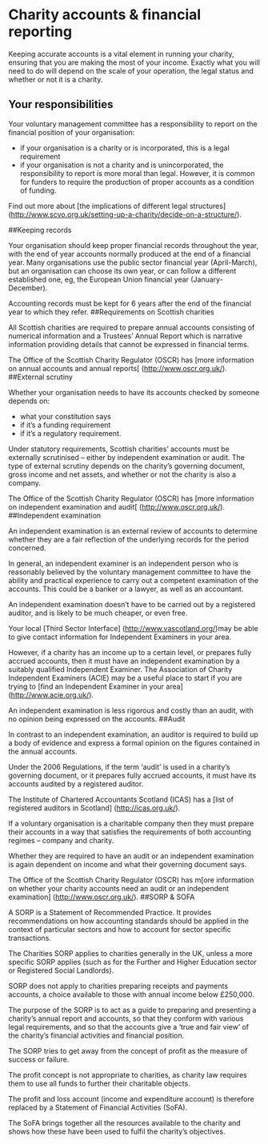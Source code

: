 # Charity accounts & financial reporting
Keeping accurate accounts is a vital element in running your charity, ensuring that you are making the most of your income. Exactly what you will need to do will depend on the scale of your operation, the legal status and whether or not it is a charity.
## Your responsibilities
Your voluntary management committee&nbsp;has a responsibility to report on the financial position of your organisation:

* if your organisation is a charity or is incorporated, this is a legal requirement
* if your organisation is not a charity and is unincorporated, the responsibility to report is more moral than legal. However, it is common for funders to require the production of proper accounts as a condition of funding.

Find out more about [the implications of different legal structures] (http://www.scvo.org.uk/setting-up-a-charity/decide-on-a-structure/).

##Keeping records

Your organisation should keep proper financial records throughout the year, with the end of year accounts normally produced at the end of a financial year. Many organisations use the public sector financial year (April-March), but an organisation can choose its own year, or can follow a different established one, eg, the European Union financial year (January-December).

Accounting records must be kept for 6 years after the end of the financial year to which they refer.
##Requirements on Scottish charities

All Scottish charities are required to prepare annual accounts consisting of numerical information and a Trustees’ Annual Report which is narrative information providing details that cannot be expressed in financial terms.

The Office of the Scottish Charity Regulator (OSCR) has [more information on annual accounts and annual reports[ (http://www.oscr.org.uk/).
##External scrutiny

Whether your organisation needs to have its accounts checked by someone depends on:

* what your constitution says
* if it’s a funding requirement
* if it’s a regulatory requirement.

Under statutory requirements, Scottish charities’ accounts must be externally scrutinised – either by independent examination or audit. The type of external scrutiny depends on the charity’s governing document, gross income and net assets, and whether or not the charity is also a company.

The Office of the Scottish Charity Regulator (OSCR) has [more information on independent examination and audit[ (http://www.oscr.org.uk/).
##Independent examination

An independent examination is an external review of accounts to determine whether they are a fair reflection of the underlying records for the period concerned. 

In general, an independent examiner is an independent person who is reasonably believed by the voluntary management committee to have the ability and practical experience to carry out a competent examination of the accounts. This could be a banker or a lawyer, as well as an accountant. 

An independent examination doesn’t have to be carried out by a registered auditor, and is likely to be much cheaper, or even free. 

Your local [Third Sector Interface] (http://www.vascotland.org/)may be able to give contact information for Independent Examiners in your area.

However, if a charity has an income up to a certain level, or prepares fully accrued accounts, then it must have an independent examination by a suitably qualified Independent Examiner. The Association of Charity Independent Examiners (ACIE) may be a useful place to start if you are trying to [find an Independent Examiner in your area] (http://www.acie.org.uk/).

An independent examination is less rigorous and costly than an audit, with no opinion being expressed on the accounts.
##Audit

In contrast to an independent examination, an auditor is required to build up a body of evidence and express a formal opinion on the figures contained in the annual accounts. 

Under the 2006 Regulations, if the term ‘audit’ is used in a charity’s governing document, or it prepares fully accrued accounts, it must have its accounts audited by a registered auditor. 

The Institute of Chartered Accountants Scotland (ICAS) has a [list of registered auditors in Scotland] (http://icas.org.uk/).

If a voluntary organisation is a charitable company then they must prepare their accounts in a way that satisfies the requirements of both accounting regimes – company and charity. 

Whether they are required to have an audit or an independent examination is again dependent on income and what their governing document says.

The Office of the Scottish Charity Regulator (OSCR) has m[ore information on whether your charity accounts need an audit or an independent examination] (http://www.oscr.org.uk/).
##SORP & SOFA

A SORP is a Statement of Recommended Practice. It provides recommendations on how accounting standards should be applied in the context of particular sectors and how to account for sector specific transactions. 

The Charities SORP applies to charities generally in the UK, unless a more specific SORP applies (such as for the Further and Higher Education sector or Registered Social Landlords). 

SORP does not apply to charities preparing receipts and payments accounts, a choice available to those with annual income below £250,000.

The purpose of the SORP is to act as a guide to preparing and presenting a charity’s annual report and accounts, so that they conform with various legal requirements, and so that the accounts give a ‘true and fair view’ of the charity’s financial activities and financial position. 

The SORP tries to get away from the concept of profit as the measure of success or failure. 

The profit concept is not appropriate to charities, as charity law requires them to use all funds to further their charitable objects. 

The profit and loss account (income and expenditure account) is therefore replaced by a Statement of Financial Activities (SoFA). 

The SoFA brings together all the resources available to the charity and shows how these have been used to fulfil the charity’s objectives.

